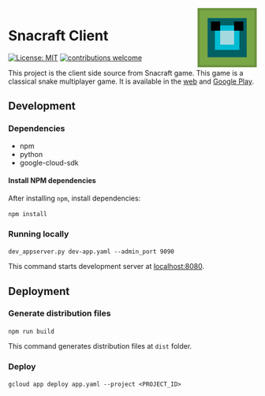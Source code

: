 <img src="/pictures/icon.png?raw=true" align="right" title="Snacraft Logo" width="120">

# Snacraft Client
[![License: MIT](https://img.shields.io/badge/license-Apache%202-blue.svg?style=flat)](https://opensource.org/licenses/Apache-2.0) [![contributions welcome](https://img.shields.io/badge/contributions-welcome-brightgreen.svg?style=flat)](https://github.com/dhiogoboza/snacraft-client/issues)

This project is the client side source from Snacraft game. This game is a classical snake multiplayer game. It is available in the [web](http://classic-snakeio.appspot.com/) and [Google Play](https://play.google.com/store/apps/details?id=io.snacraft.game).

## Development

### Dependencies

- npm
- python
- google-cloud-sdk

#### Install NPM dependencies

After installing `npm`, install dependencies:

`npm install`

### Running locally

`dev_appserver.py dev-app.yaml --admin_port 9090`

This command starts development server at [localhost:8080](localhost:8080).

## Deployment

### Generate distribution files

`npm run build`

This command generates distribution files at `dist` folder.

### Deploy

`gcloud app deploy app.yaml --project <PROJECT_ID>`
